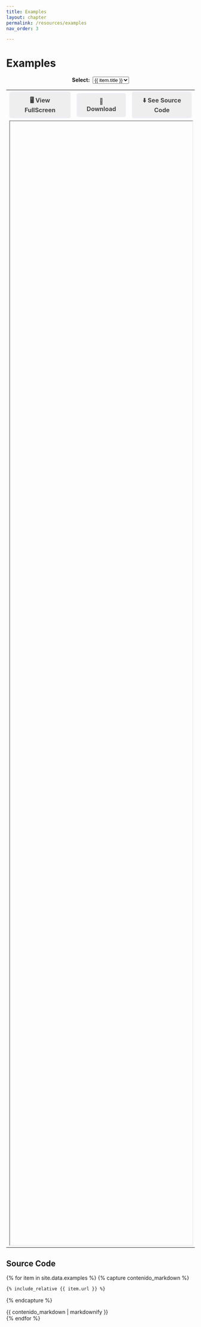 ```yaml
---
title: Examples
layout: chapter
permalink: /resources/examples
nav_order: 3

---
```


# Examples

<style>
.ex-viewer .button{
  display: inline-block;
  padding: 10px 20px; /* Ajusta el espaciado según tus necesidades */
  background-color: #eeeeee; /* Color de fondo del botón */
  color: #444; /* Color del texto */
  text-decoration: none; /* Elimina el subrayado del enlace */
  border: 2px solid #edeff6; /* Borde del botón */
  border-radius: 5px; /* Bordes redondeados */
  cursor: pointer; /* Cambia el cursor al pasar el mouse */
  font-weight: bold; /* Texto en negrita */
  text-align: center; /* Alineación del texto al centro */
  transition: background-color 0.3s, color 0.3s; /* Transiciones suaves en hover */
}

.ex-viewer .button:hover {
  background-color: #edeff6; /* Cambio de color de fondo en hover */
  border: 2px solid #cccccc; /* Borde del botón */
  color: #000; /* Cambio de color del texto en hover */
}
</style>



<div style="text-align: center">
<b>Select:</b>&nbsp;
<select class="button" id="iframe_example_switcher">
{% for item in site.data.examples %}
    <option
        value="{{ item.url | relative_url }}"
        title="{{ item.details }}"
    >{{ item.title }}</option>
{% endfor %}
</select>
</div>
<table class="ex-viewer">
<tr>
<th>
    <a class="button" id="iframe_fullscreen_link" target=_blank href="">🖥️ View FullScreen</a>
</th>
<th>
    <a id="dld_button" class="button" href="" download>💾 Download</a>
</th>
<th>
    <a class="button" href="#source-code">⬇️  See Source Code</a>
</th>
</tr>
<tr>
<td colspan=3>
    <iframe id="iframe_example_viewer" style="width:100%; height:75vh" src=""></iframe>
</td>
</tr>
</table>

## Source Code

{% for item in site.data.examples %}
{% capture contenido_markdown %}
```html
{% include_relative {{ item.url }} %}
```
{% endcapture %}
<div class="example-source" data-source="{{item.url | relative_url }}">
{{ contenido_markdown | markdownify }}
</div>
{% endfor %}

<script>
    const selector = document.getElementById("iframe_example_switcher");
    const iframe = document.getElementById("iframe_example_viewer");
    const fullScreenLnk = document.getElementById("iframe_fullscreen_link");
    const dldLnk = document.getElementById("dld_button");
    const sources = document.getElementsByClassName("example-source");
    function updateIframe() {
        iframe.src = selector.value;
        fullScreenLnk.href = selector.value;
        dldLnk.href = selector.value;
        for (let i = 0; i < sources.length; i++) {
            if (sources[i].getAttribute("data-source") == selector.value) {
                sources[i].style.display="block";
            } else {
                sources[i].style.display="none";
            };
        }
    };
    updateIframe();
    selector.addEventListener("change", updateIframe);
</script>
